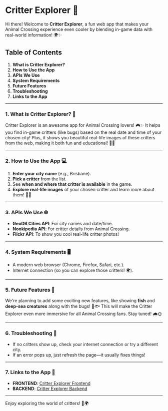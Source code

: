 # Critter Explorer 🦋

Hi there! Welcome to **Critter Explorer**, a fun web app that makes your Animal Crossing experience even cooler by blending in-game data with real-world information! 🌍✨

## Table of Contents
1. **What is Critter Explorer?**
2. **How to Use the App**
3. **APIs We Use**
4. **System Requirements**
5. **Future Features**
6. **Troubleshooting**
7. **Links to the App**

---

### 1. What is Critter Explorer? 🐞
Critter Explorer is an awesome app for Animal Crossing lovers! 🎮✨ It helps you find in-game critters (like bugs) based on the real date and time of your chosen city! Plus, it shows you beautiful real-life images of these critters from the web, making it both fun and educational! 🌿📸

---

### 2. How to Use the App 💻
1. **Enter your city name** (e.g., Brisbane).
2. **Pick a critter** from the list.
3. See **when and where that critter is available** in the game.
4. **Explore real-life images** of your chosen critter and learn more about them! 🦋🌸

---

### 3. APIs We Use 🌐
- **GeoDB Cities API**: For city names and date/time.
- **Nookipedia API**: For critter details from Animal Crossing.
- **Flickr API**: To show you cool real-life critter photos!

---

### 4. System Requirements 🖥️
- A modern web browser (Chrome, Firefox, Safari, etc.).
- Internet connection (so you can explore those critters! 🌍).

---

### 5. Future Features 🚀
We're planning to add some exciting new features, like showing **fish** and **deep-sea creatures** along with the bugs! 🌊🐟 This will make the Critter Explorer even more immersive for all Animal Crossing fans. Stay tuned! 🌧️🌞

---

### 6. Troubleshooting 🔧
- If no critters show up, check your internet connection or try a different city.
- If an error pops up, just refresh the page—it usually fixes things!

---

### 7. Links to the App 🔗
- **FRONTEND**: [Critter Explorer Frontend](https://critter-explorer.netlify.app/)
- **BACKEND**: [Critter Explorer Backend](https://critter-explorer-backend.onrender.com/)

---

Enjoy exploring the world of critters! 🦋🌍
